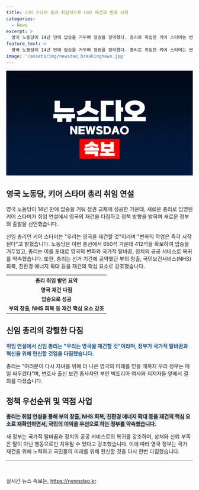 ```yaml
---
title: 키어 스타머 총리 취임식으로 나라 재건과 변화 시작
categories:
  - News
excerpt: >
  영국 노동당이 14년 만에 압승을 거두며 정권을 장악했다. 총리로 취임한 키어 스타머는 변화와 재건을 약속하며 앞으로의 정책 방향을 밝혔다. 그는 선거 공약대로 부의 창출, 공공의료 서비스 회복, 국경 안보 강화 등을 약속하며 국가적 탈바꿈을 선언했다. 취임 연설에는 부인과 지지자들이 모여 환호하며 기쁨을 나누었으며, 국왕의 요청에 따라 정식 총리로 임명된 것으로 알려졌다. 기사 전문은 노컷뉴스 홈페이지에서 확인할 수 있다.
feature_text: >
  영국 노동당이 14년 만에 압승을 거두며 정권을 장악했다. 총리로 취임한 키어 스타머는 변화와 재건을 약속하며 앞으로의 정책 방향을 밝혔다. 그는 선거 공약대로 부의 창출, 공공의료 서비스 회복, 국경 안보 강화 등을 약속하며 국가적 탈바꿈을 선언했다. 취임 연설에는 부인과 지지자들이 모여 환호하며 기쁨을 나누었으며, 국왕의 요청에 따라 정식 총리로 임명된 것으로 알려졌다. 기사 전문은 노컷뉴스 홈페이지에서 확인할 수 있다.
image: '/assets/img/newsdao_breakingnews.jpg'
---
```


<p><img src="/assets/img/newsdao_breakingnews.jpg" alt="ranknews 속보" /></p>

<h2 data-ke-size="size26">영국 노동당, 키어 스타머 총리 취임 연설</h2>

<p>영국 노동당이 14년 만에 압승을 거둬 정권 교체에 성공한 가운데, 새로운 총리로 임명된 키어 스타머가 취임 연설에서 영국의 재건을 다짐하고 정책 방향을 밝히며 새로운 정부의 출발을 선언했습니다.</p>

<p data-ke-size="size16">신임 총리인 키어 스타머는 "우리는 영국을 재건할 것"이라며 "변화의 작업은 즉각 시작된다"고 밝혔습니다. 노동당은 이번 총선에서 650석 가운데 412석을 확보하여 압승을 거두었고, 총리는 이를 토대로 영국의 변화와 국가적 탈바꿈, 정치의 공공 서비스로 복귀를 약속했습니다. 또한, 총리는 선거 기간에 공약했던 부의 창출, 국민보건서비스(NHS) 회복, 친환경 에너지 확대 등을 재건의 핵심 요소로 강조했습니다.</p>

<table>
    <tr>
        <th>총리 취임 발언 요약</th>
    </tr>
    <tr>
        <td style="text-align: center; height: 17px;"><b>영국 재건 다짐</b></td>
    </tr>
    <tr>
        <td style="text-align: center; height: 17px;"><b>압승으로 성공</b></td>
    </tr>
    <tr>
        <td style="text-align: center; height: 17px;"><b>부의 창출, NHS 회복 등 재건 핵심 요소 강조</b></td>
    </tr>
</table>

<h2 data-ke-size="size26">신임 총리의 강렬한 다짐</h2>

<p><b><span style="color: #1a5490;">취임 연설에서 신임 총리는 "우리는 영국을 재건할 것"이라며, 정부가 국가적 탈바꿈과 혁신을 위해 헌신할 것임을 다짐했습니다.</span></b></p>

<p data-ke-size="size16">총리는 "여러분이 다시 자녀를 위해 더 나은 영국의 미래를 믿을 때까지 우리 정부는 매일 싸우겠다"며, 변호사 출신 보건 종사자인 부인 빅토리아 여사와 지지자들 앞에서 결의를 다졌습니다.</p>

<h2 data-ke-size="size26">정책 우선순위 및 역점 사업</h2>

<p><b><span style="background-color: #21538527;">총리는 취임 연설을 통해 부의 창출, NHS 회복, 친환경 에너지 확대 등을 재건의 핵심 요소로 재확인하면서, 국민의 이익을 우선으로 하는 정부를 약속했습니다.</span></b></p>

<p data-ke-size="size16">새 정부는 국가적 탈바꿈과 정치의 공공 서비스로의 복귀를 강조하며, 상처와 신뢰 부족은 말이 아닌 행동으로만 치유될 수 있다고 강조했습니다. 이에 따라 영국 정부는 국가 재건을 위해 노력하고 국민들의 미래를 위해 헌신할 것을 다시 한번 다짐했습니다.</p>

<hr>

<p data-ke-size="size16">&nbsp;</p>
실시간 뉴스 속보는, <a href="https://newsdao.kr" rel="dofollow">https://newsdao.kr</a>


